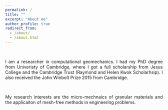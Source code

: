 ```yaml
---
permalink: /
title: ""
excerpt: "About me"
author_profile: true
redirect_from: 
  - /about/
  - /about.html
---
```


<p>&nbsp;</p>
<div style="text-align: justify"> I am a researcher in computational geomechanics. I had my PhD degree from Univeristy of Cambridge, where I got a full scholarship from Jesus College and the Cambridge Trust (Raymond and Helen Kwok Scholarhsip). I also received the John Winbolt Prize 2015 from Cambridge. </div>

<p>&nbsp;</p>

<div style="text-align: justify"> My research interests are the micro-mechnaics of granular materials and the applicaiton of mesh-free methods in engineering problems. </div>

